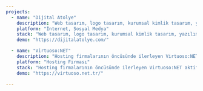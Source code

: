 ```yaml
---
projects:
  - name: "Dijital Atolye"
    description: "Web tasarım, logo tasarım, kurumsal kimlik tasarım, yazılım hizmetleri ve seo analizi sunan bir ajans firması olmaktadır."
    platform: "İnternet, Sosyal Medya"
    stack: "Web tasarım, logo tasarım, kurumsal kimlik tasarım, yazılım hizmetleri ve seo analizi sunan bir ajans firması olmaktadır."
    demo: "https://dijitalatolye.com/"

  - name: "Virtuoso:NET"
    description: "Hosting firmalarının öncüsünde ilerleyen Virtuoso:NET aktif olarak sunucu(vds), hosting, domain, nested, reseller, cpanel, plesk lisansları ve daha çok hizmet vermektedir."
    platform: "Hosting Firması"
    stack: "Hosting firmalarının öncüsünde ilerleyen Virtuoso:NET aktif olarak sunucu(vds), hosting, domain, nested, reseller, cpanel, plesk lisansları ve daha çok hizmet vermektedir."
    demo: "https://virtuoso.net.tr/"

---
```

